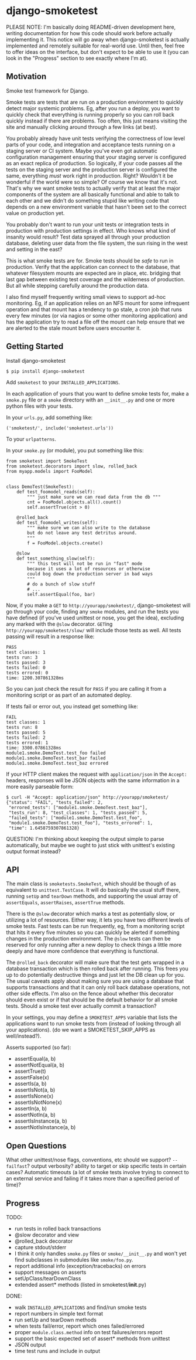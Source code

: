 django-smoketest
================

PLEASE NOTE: I'm basically doing README-driven development here,
writing documentation for how this code should work before actually
implementing it. This notice will go away when django-smoketest is
actually implemented and remotely suitable for real-world use. Until
then, feel free to offer ideas on the interface, but don't expect to
be able to use it (you can look in the "Progress" section to see
exactly where I'm at).

Motivation
----------

Smoke test framework for Django.

Smoke tests are tests that are run on a production environment to
quickly detect major systemic problems. Eg, after you run a deploy,
you want to quickly check that everything is running properly so you
can roll back quickly instead if there are problems. Too often, this
just means visiting the site and manually clicking around through a
few links (at best).

You probably already have unit tests verifying the correctness of low
level parts of your code, and integration and acceptance tests running
on a staging server or CI system. Maybe you've even got automatic
configuration management ensuring that your staging server is
configured as an exact replica of production. So logically, if your
code passes all the tests on the staging server and the production
server is configured the same, everything *must* work right in
production. Right? Wouldn't it be wonderful if the world were so
simple? Of course we know that it's not. That's why we want smoke
tests to actually verify that at least the major components of the
system are all basically functional and able to talk to each other and
we didn't do something stupid like writing code that depends on a new
environment variable that hasn't been set to the correct value on
production yet.

You probably don't want to run your unit tests or integration tests
in production with production settings in effect. Who knows what kind
of insanity would result? Test data sprayed all through your
production database, deleting user data from the file system, the sun
rising in the west and setting in the east?

This is what smoke tests are for. Smoke tests should be *safe* to run
in production. Verify that the application can connect to the
database, that whatever filesystem mounts are expected are in place,
etc. bridging that last gap between existing test coverage and the
wilderness of production. But all while stepping carefully around the
production data.

I also find myself frequently writing small views to support ad-hoc
monitoring. Eg, if an application relies on an NFS mount for some
infrequent operation and that mount has a tendency to go stale, a cron
job that runs every few minutes (or via nagios or some other
monitoring application) and has the application try to read a
file off the mount can help ensure that we are alerted to the stale
mount before users encounter it.

Getting Started
---------------

Install django-smoketest

    $ pip install django-smoketest

Add `smoketest` to your `INSTALLED_APPLICATIONS`.

In each application of yours that you want to define smoke tests for,
make a `smoke.py` file or a `smoke` directory with an
`__init__.py` and one or more python files with your tests.

In your `urls.py`, add something like:

    ('smoketest/', include('smoketest.urls'))

To your `urlpatterns`.

In your `smoke.py` (or module), you put something like this:

    from smoketest import SmokeTest
    from smoketest.decorators import slow, rolled_back
    from myapp.models import FooModel
    
    
    class DemoTest(SmokeTest):
        def test_foomodel_reads(self):
            """ just make sure we can read data from the db """
            cnt = FooModel.objects.all().count()
            self.assertTrue(cnt > 0)
    
        @rolled_back
        def test_foomodel_writes(self):
            """ make sure we can also write to the database
            but do not leave any test detritus around.
            """
            f = FooModel.objects.create()
        
        @slow
        def test_something_slow(self):
            """ this test will not be run in "fast" mode
            because it uses a lot of resources or otherwise
            could bog down the production server in bad ways
            """
            # do a bunch of slow stuff
            # ...
            self.assertEqual(foo, bar)

Now, if you make a `GET` to `http://yourapp/smoketest/`,
django-smoketest will go through your code, finding any `smoke`
modules, and run the tests you have defined (if you've used unittest
or nose, you get the idea), excluding any marked with the `@slow`
decorator. `GET`ing `http://yourapp/smoketest/slow/` will include
those tests as well. All tests passing will result in a response like:

    PASS
    test classes: 1
    tests run: 3
    tests passed: 3
    tests failed: 0
    tests errored: 0
    time: 1200.307861328ms

So you can just check the result for `PASS` if you are calling it from
a monitoring script or as part of an automated deploy.

If tests fail or error out, you instead get something like:

    FAIL
    test classes: 1
    tests run: 8
    tests passed: 5
    tests failed: 2
    tests errored: 1
    time: 3300.07861328ms
    module1.smoke.DemoTest.test_foo failed
    module1.smoke.DemoTest.test_bar failed
    module1.smoke.DemoTest.test_baz errored

If your HTTP client makes the request with `application/json` in the
`Accept:` headers, responses will be JSON objects with the same
information in a more easily parseable form:

    $ curl -H "Accept: application/json" http://yourapp/smoketest/
    {"status": "FAIL", "tests_failed": 2,
     "errored_tests": ["module1.smoke.DemoTest.test_baz"],
     "tests_run": 8, "test_classes": 1, "tests_passed": 5,
     "failed_tests": ["module1.smoke.DemoTest.test_foo",
     "module1.smoke.DemoTest.test_foo"], "tests_errored": 1,
     "time": 1.6458759307861328}

QUESTION: I'm thinking about keeping the output simple to parse
automatically, but maybe we ought to just stick with unittest's
existing output format instead?

API
---

The main class is `smoketests.SmokeTest`, which should be though of as
equivalent to `unittest.TestCase`. It will do basically the usual
stuff there, running `setUp` and `tearDown` methods, and supporting
the usual array of `assertEquals`, `assertRaises`, `assertTrue`
methods.

There is the `@slow` decorator which marks a test as potentially slow,
or utilizing a lot of resources. Either way, it lets you have two
different levels of smoke tests. Fast tests can be run frequently, eg,
from a monitoring script that hits it every five minutes so you can
quickly be alerted if something changes in the production
environment. The `@slow` tests can then be reserved for only running
after a new deploy to check things a little more deeply and have more
confidence that everything is functional.

The `@rolled_back` decorator will make sure that the test gets wrapped
in a database transaction which is then rolled back after
running. This frees you up to do potentially destructive things and
just let the DB clean up for you. The usual caveats apply about making sure
you are using a database that supports transactions and that it can
only roll back database operations, not other side effects. I'm also
on the fence about whether this decorator should even exist or if that
should be the default behavior for all smoke tests. Should a smoke
test ever actually commit a transaction?

In your settings, you may define a `SMOKETEST_APPS` variable that
lists the applications want to run smoke tests from (instead of
looking through all your applications). (do we want a
SMOKETEST_SKIP_APPS as well/instead?).

Asserts supported (so far):

* assertEqual(a, b)
* assertNotEqual(a, b)
* assertTrue(t)
* assertFalse(x)
* assertIs(a, b)
* assertIsNot(a, b)
* assertIsNone(x)
* assertIsNotNone(x)
* assertIn(a, b)
* assertNotIn(a, b)
* assertIsInstance(a, b)
* assertNotIsInstance(a, b)


Open Questions
--------------

What other unittest/nose flags, conventions, etc should we support?
`--failfast`? output verbosity? ability to target or skip specific
tests in certain cases? Automatic timeouts (a lot of smoke tests
involve trying to connect to an external service and failing if it
takes more than a specified period of time)?

Progress
--------

TODO:

* run tests in rolled back transactions
* @slow decorator and view
* @rolled_back decorator
* capture stdout/stderr
* I think it only handles `smoke.py` files or `smoke/__init__.py` and
  won't yet find subclasses in submodules like `smoke/foo.py`.
* report additional info (exception/tracebacks) on errors
* support messages on asserts
* setUpClass/tearDownClass
* extended assert* methods (listed in smoketest/__init__.py)

DONE:

* walk `INSTALLED_APPLICATIONS` and find/run smoke tests
* report numbers in simple text format
* run setUp and tearDown methods
* when tests fail/error, report which ones failed/errored
* proper `module.class.method` info on test failures/errors report
* support the basic expected set of assert* methods from unittest
* JSON output
* time test runs and include in output

